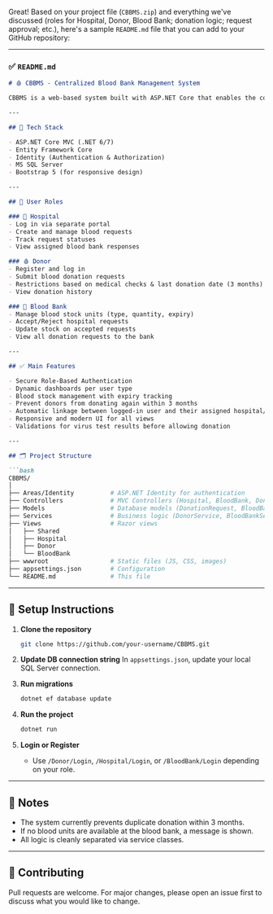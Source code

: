 Great! Based on your project file (`CBBMS.zip`) and everything we've discussed (roles for Hospital, Donor, Blood Bank; donation logic; request approval; etc.), here's a sample `README.md` file that you can add to your GitHub repository:

---

### ✅ `README.md`

```markdown
# 🩸 CBBMS - Centralized Blood Bank Management System

CBBMS is a web-based system built with ASP.NET Core that enables the coordination between donors, hospitals, and blood banks. The platform streamlines the blood donation process, hospital blood requests, and stock management within blood banks.

---

## 🔧 Tech Stack

- ASP.NET Core MVC (.NET 6/7)
- Entity Framework Core
- Identity (Authentication & Authorization)
- MS SQL Server
- Bootstrap 5 (for responsive design)

---

## 👥 User Roles

### 🏥 Hospital
- Log in via separate portal
- Create and manage blood requests
- Track request statuses
- View assigned blood bank responses

### 🩸 Donor
- Register and log in
- Submit blood donation requests
- Restrictions based on medical checks & last donation date (3 months)
- View donation history

### 🧪 Blood Bank
- Manage blood stock units (type, quantity, expiry)
- Accept/Reject hospital requests
- Update stock on accepted requests
- View all donation requests to the bank

---

## ✅ Main Features

- Secure Role-Based Authentication
- Dynamic dashboards per user type
- Blood stock management with expiry tracking
- Prevent donors from donating again within 3 months
- Automatic linkage between logged-in user and their assigned hospital/blood bank
- Responsive and modern UI for all views
- Validations for virus test results before allowing donation

---

## 🗂 Project Structure

```bash
CBBMS/
│
├── Areas/Identity          # ASP.NET Identity for authentication
├── Controllers             # MVC Controllers (Hospital, BloodBank, Donor, Account)
├── Models                  # Database models (DonationRequest, BloodBank, BloodStockUnits, etc.)
├── Services                # Business logic (DonorService, BloodBankService, etc.)
├── Views                   # Razor views
│   ├── Shared
│   ├── Hospital
│   ├── Donor
│   └── BloodBank
├── wwwroot                 # Static files (JS, CSS, images)
├── appsettings.json        # Configuration
└── README.md               # This file
```

---

## 🔑 Setup Instructions

1. **Clone the repository**
   ```bash
   git clone https://github.com/your-username/CBBMS.git
   ```

2. **Update DB connection string**
   In `appsettings.json`, update your local SQL Server connection.

3. **Run migrations**
   ```bash
   dotnet ef database update
   ```

4. **Run the project**
   ```bash
   dotnet run
   ```

5. **Login or Register**
   - Use `/Donor/Login`, `/Hospital/Login`, or `/BloodBank/Login` depending on your role.

---

## 📌 Notes

- The system currently prevents duplicate donation within 3 months.
- If no blood units are available at the blood bank, a message is shown.
- All logic is cleanly separated via service classes.

---

## 🙌 Contributing

Pull requests are welcome. For major changes, please open an issue first to discuss what you would like to change.
